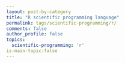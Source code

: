 ```yaml
---
layout: post-by-category
title: "R scientific programming language"
permalink: tags/scientific-programming/r/
comments: false
author_profile: false
topics:
  scientific-programming: 'r'
is-main-topic:false
---
```


